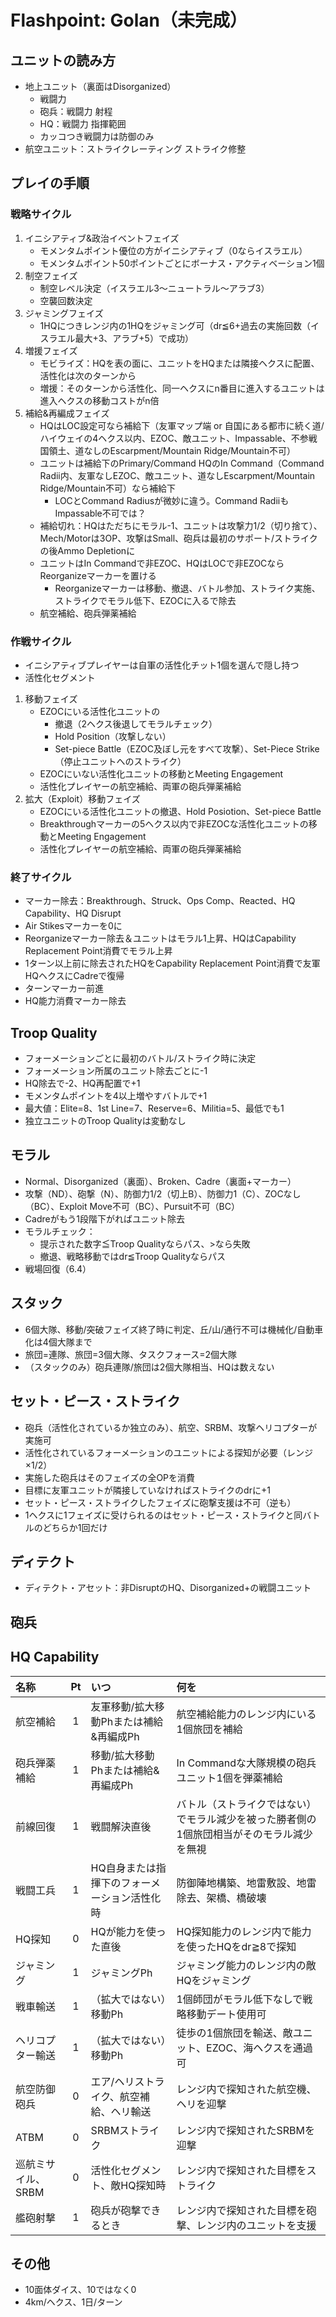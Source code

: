 # Flashpoint: Golan（未完成）

## ユニットの読み方
- 地上ユニット（裏面はDisorganized）
  - 戦闘力
  - 砲兵：戦闘力 射程
  - HQ：戦闘力 指揮範囲
  -	カッコつき戦闘力は防御のみ
- 航空ユニット：ストライクレーティング ストライク修整

## プレイの手順
### 戦略サイクル
1. イニシアティブ&政治イベントフェイズ
    - モメンタムポイント優位の方がイニシアティブ（0ならイスラエル）
    - モメンタムポイント50ポイントごとにボーナス・アクティベーション1個
2. 制空フェイズ
    - 制空レベル決定（イスラエル3～ニュートラル～アラブ3）
    - 空襲回数決定
3. ジャミングフェイズ
    - 1HQにつきレンジ内の1HQをジャミング可（dr≦6+過去の実施回数（イスラエル最大+3、アラブ+5）で成功）
4. 増援フェイズ
    - モビライズ：HQを表の面に、ユニットをHQまたは隣接ヘクスに配置、活性化は次のターンから
    - 増援：そのターンから活性化、同一ヘクスにn番目に進入するユニットは進入ヘクスの移動コストがn倍
5. 補給&再編成フェイズ
    - HQはLOC設定可なら補給下（友軍マップ端 or 自国にある都市に続く道/ハイウェイの4ヘクス以内、EZOC、敵ユニット、Impassable、不参戦国領土、道なしのEscarpment/Mountain Ridge/Mountain不可）
    - ユニットは補給下のPrimary/Command HQのIn Command（Command Radii内、友軍なしEZOC、敵ユニット、道なしEscarpment/Mountain Ridge/Mountain不可）なら補給下
      - LOCとCommand Radiusが微妙に違う。Command RadiiもImpassable不可では？
    - 補給切れ：HQはただちにモラル-1、ユニットは攻撃力1/2（切り捨て）、Mech/Motorは3OP、攻撃はSmall、砲兵は最初のサポート/ストライクの後Ammo Depletionに
    - ユニットはIn Commandで非EZOC、HQはLOCで非EZOCならReorganizeマーカーを置ける
      - Reorganizeマーカーは移動、撤退、バトル参加、ストライク実施、ストライクでモラル低下、EZOCに入るで除去
    - 航空補給、砲兵弾薬補給

### 作戦サイクル
  - イニシアティブプレイヤーは自軍の活性化チット1個を選んで隠し持つ
  - 活性化セグメント
1. 移動フェイズ
    - EZOCにいる活性化ユニットの
      - 撤退（2ヘクス後退してモラルチェック）
      - Hold Position（攻撃しない）
      - Set-piece Battle（EZOC及ぼし元をすべて攻撃）、Set-Piece Strike（停止ユニットへのストライク）
    - EZOCにいない活性化ユニットの移動とMeeting Engagement
    - 活性化プレイヤーの航空補給、両軍の砲兵弾薬補給
2. 拡大（Exploit）移動フェイズ
    - EZOCにいる活性化ユニットの撤退、Hold Posiotion、Set-piece Battle
    - Breakthroughマーカーの5ヘクス以内で非EZOCな活性化ユニットの移動とMeeting Engagement
    - 活性化プレイヤーの航空補給、両軍の砲兵弾薬補給

### 終了サイクル
  - マーカー除去：Breakthrough、Struck、Ops Comp、Reacted、HQ Capability、HQ Disrupt
  - Air Stikesマーカーを0に
  - Reorganizeマーカー除去＆ユニットはモラル1上昇、HQはCapability Replacement Point消費でモラル上昇
  - 1ターン以上前に除去されたHQをCapability Replacement Point消費で友軍HQヘクスにCadreで復帰
  - ターンマーカー前進
  - HQ能力消費マーカー除去

## Troop Quality
- フォーメーションごとに最初のバトル/ストライク時に決定
- フォーメーション所属のユニット除去ごとに-1
- HQ除去で-2、HQ再配置で+1
- モメンタムポイントを4以上増やすバトルで+1
- 最大値：Elite=8、1st Line=7、Reserve=6、Militia=5、最低でも1
- 独立ユニットのTroop Qualityは変動なし

## モラル
- Normal、Disorganized（裏面）、Broken、Cadre（裏面+マーカー）
- 攻撃（ND）、砲撃（N）、防御力1/2（切上B）、防御力1（C）、ZOCなし（BC）、Exploit Move不可（BC）、Pursuit不可（BC）
- Cadreがもう1段階下がればユニット除去
- モラルチェック：
  - 提示された数字≦Troop Qualityならパス、>なら失敗
  - 撤退、戦略移動ではdr≦Troop Qualityならパス
- 戦場回復（6.4）

## スタック
- 6個大隊、移動/突破フェイズ終了時に判定、丘/山/通行不可は機械化/自動車化は4個大隊まで
- 旅団=連隊、旅団=3個大隊、タスクフォース=2個大隊
- （スタックのみ）砲兵連隊/旅団は2個大隊相当、HQは数えない

## セット・ピース・ストライク
- 砲兵（活性化されているか独立のみ）、航空、SRBM、攻撃ヘリコプターが実施可
- 活性化されているフォーメーションのユニットによる探知が必要（レンジ×1/2）
- 実施した砲兵はそのフェイズの全OPを消費
- 目標に友軍ユニットが隣接していなければストライクのdrに+1
- セット・ピース・ストライクしたフェイズに砲撃支援は不可（逆も）
- 1ヘクスに1フェイズに受けられるのはセット・ピース・ストライクと同バトルのどちらか1回だけ

## ディテクト
- ディテクト・アセット：非DisruptのHQ、Disorganized+の戦闘ユニット

## 砲兵

## HQ Capability
|名称|Pt|いつ|何を|
|:-----|:---:|:----|:----|
|航空補給|1|友軍移動/拡大移動Phまたは補給&再編成Ph|航空補給能力のレンジ内にいる1個旅団を補給|
|砲兵弾薬補給|1|移動/拡大移動Phまたは補給&再編成Ph|In Commandな大隊規模の砲兵ユニット1個を弾薬補給|
|前線回復|1|戦闘解決直後|バトル（ストライクではない）でモラル減少を被った勝者側の1個旅団相当がそのモラル減少を無視|
|戦闘工兵|1|HQ自身または指揮下のフォーメーション活性化時|防御陣地構築、地雷敷設、地雷除去、架橋、橋破壊|
|HQ探知|0|HQが能力を使った直後|HQ探知能力のレンジ内で能力を使ったHQをdr≧8で探知|
|ジャミング|1|ジャミングPh|ジャミング能力のレンジ内の敵HQをジャミング|
|戦車輸送|1|（拡大ではない）移動Ph|1個師団がモラル低下なしで戦略移動デート使用可|
|ヘリコプター輸送|1|（拡大ではない）移動Ph|徒歩の1個旅団を輸送、敵ユニット、EZOC、海ヘクスを通過可|
|航空防御砲兵|0|エア/ヘリストライク、航空補給、ヘリ輸送|レンジ内で探知された航空機、ヘリを迎撃|
|ATBM|0|SRBMストライク|レンジ内で探知されたSRBMを迎撃|
|巡航ミサイル、SRBM|0|活性化セグメント、敵HQ探知時|レンジ内で探知された目標をストライク|
|艦砲射撃|1|砲兵が砲撃できるとき|レンジ内で探知された目標を砲撃、レンジ内のユニットを支援|

## その他
- 10面体ダイス、10ではなく0
- 4km/ヘクス、1日/ターン
